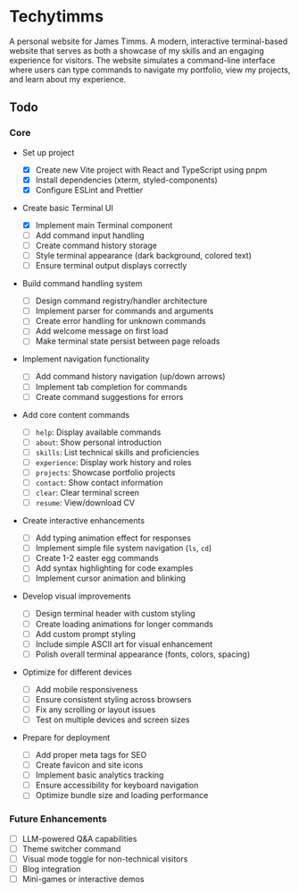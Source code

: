 # Techytimms

A personal website for James Timms. A modern, interactive terminal-based website that serves as both a showcase of my skills and an engaging experience for visitors. The website simulates a command-line interface where users can type commands to navigate my portfolio, view my projects, and learn about my experience.

## Todo

### Core

- Set up project

  - [x] Create new Vite project with React and TypeScript using pnpm
  - [x] Install dependencies (xterm, styled-components)
  - [x] Configure ESLint and Prettier

- Create basic Terminal UI

  - [x] Implement main Terminal component
  - [ ] Add command input handling
  - [ ] Create command history storage
  - [ ] Style terminal appearance (dark background, colored text)
  - [ ] Ensure terminal output displays correctly

- Build command handling system

  - [ ] Design command registry/handler architecture
  - [ ] Implement parser for commands and arguments
  - [ ] Create error handling for unknown commands
  - [ ] Add welcome message on first load
  - [ ] Make terminal state persist between page reloads

- Implement navigation functionality

  - [ ] Add command history navigation (up/down arrows)
  - [ ] Implement tab completion for commands
  - [ ] Create command suggestions for errors

- Add core content commands

  - [ ] `help`: Display available commands
  - [ ] `about`: Show personal introduction
  - [ ] `skills`: List technical skills and proficiencies
  - [ ] `experience`: Display work history and roles
  - [ ] `projects`: Showcase portfolio projects
  - [ ] `contact`: Show contact information
  - [ ] `clear`: Clear terminal screen
  - [ ] `resume`: View/download CV

- Create interactive enhancements

  - [ ] Add typing animation effect for responses
  - [ ] Implement simple file system navigation (`ls`, `cd`)
  - [ ] Create 1-2 easter egg commands
  - [ ] Add syntax highlighting for code examples
  - [ ] Implement cursor animation and blinking

- Develop visual improvements

  - [ ] Design terminal header with custom styling
  - [ ] Create loading animations for longer commands
  - [ ] Add custom prompt styling
  - [ ] Include simple ASCII art for visual enhancement
  - [ ] Polish overall terminal appearance (fonts, colors, spacing)

- Optimize for different devices

  - [ ] Add mobile responsiveness
  - [ ] Ensure consistent styling across browsers
  - [ ] Fix any scrolling or layout issues
  - [ ] Test on multiple devices and screen sizes

- Prepare for deployment

  - [ ] Add proper meta tags for SEO
  - [ ] Create favicon and site icons
  - [ ] Implement basic analytics tracking
  - [ ] Ensure accessibility for keyboard navigation
  - [ ] Optimize bundle size and loading performance

### Future Enhancements

- [ ] LLM-powered Q&A capabilities
- [ ] Theme switcher command
- [ ] Visual mode toggle for non-technical visitors
- [ ] Blog integration
- [ ] Mini-games or interactive demos
